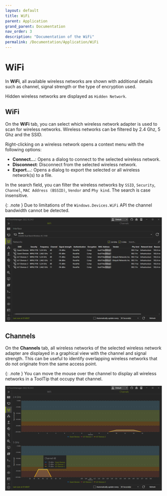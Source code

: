 ```yaml
---
layout: default
title: WiFi
parent: Application
grand_parent: Documentation
nav_order: 3
description: "Documentation of the WiFi"
permalink: /Documentation/Application/WiFi
---
```


# WiFi

In **WiFi**, all available wireless networks are shown with additional details such as channel, signal strength or the type of encryption used.

Hidden wireless networks are displayed as `Hidden Network`.

## WiFi

On the **WiFi** tab, you can select which wireless network adapter is used to scan for wireless networks. Wireless networks can be filtered by 2.4 Ghz, 5 Ghz and the SSID.

Right-clicking on a wireless network opens a context menu with the following options:
- **Connect...**: Opens a dialog to connect to the selected wireless network.
- **Disconnect**: Disconnect from the selected wireless network.
- **Export...**: Opens a dialog to export the selected or all wireless network(s) to a file.

In the search field, you can filter the wireless networks by `SSID`, `Security`, `Channel`, `MAC Address (BSSID)`, `Vendor` and `Phy kind`. The search is case insensitive.

{: .note }
Due to limitations of the `Windows.Devices.WiFi` API the channel bandwidth cannot be detected.

![WiFi](03_WiFi.png)

## Channels

On the **Channels** tab, all wireless networks of the selected wireless network adapter are displayed in a graphical view with the channel and signal strength. This can be useful to identify overlapping wireless networks that do not originate from the same access point.

{: .note }
You can move the mouse over the channel to display all wireless networks in a ToolTip that occupy that channel.

![WiFi_Channel](03_WiFi_Channel.png)
